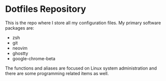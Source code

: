 # Dotfiles Repository

This is the repo where I store all my configuration files.
My primary software packages are:

- zsh
- git
- neovim
- ghostty
- google-chrome-beta

The functions and aliases are focused on Linux system administration
and there are some programming related items as well.

